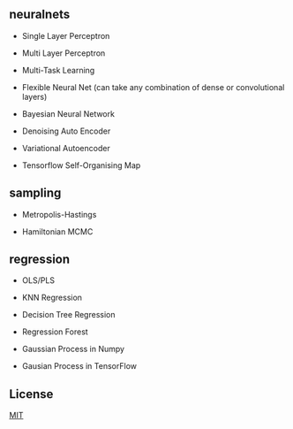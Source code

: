 
## neuralnets

- Single Layer Perceptron

- Multi Layer Perceptron

- Multi-Task Learning

- Flexible Neural Net (can take any combination of dense or convolutional layers)

- Bayesian Neural Network

- Denoising Auto Encoder

- Variational Autoencoder

- Tensorflow Self-Organising Map

## sampling

- Metropolis-Hastings

- Hamiltonian MCMC

## regression

- OLS/PLS

- KNN Regression

- Decision Tree Regression

- Regression Forest

- Gaussian Process in Numpy

- Gausian Process in TensorFlow

## License
[MIT](https://choosealicense.com/licenses/mit/)
